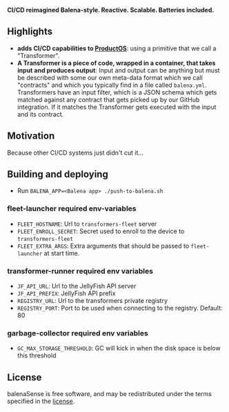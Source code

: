 **CI/CD reimagined Balena-style. Reactive. Scalable. Batteries included.**

## Highlights

- **adds CI/CD capabilities to [ProductOS](https://github.com/product-os/)**: using a primitive that we call a "Transformer". 
- **A Transformer is a piece of code, wrapped in a container, that takes input and produces output**: Input and output can be anything but must be described with some our own meta-data format which we call "contracts" and which you typically find in a file called `balena.yml`. Transformers have an input filter, which is a JSON schema which gets matched against any contract that gets picked up by our GitHub integration. If it matches the Transformer gets executed with the input and its contract.

## Motivation

Because other CI/CD systems just didn't cut it...

## Building and deploying

* Run `BALENA_APP=<Balena app> ./push-to-balena.sh`

### fleet-launcher required env-variables
* `FLEET_HOSTNAME`: Url to `transformers-fleet` server
* `FLEET_ENROLL_SECRET`: Secret used to enroll to the device to `transformers-fleet`
* `FLEET_EXTRA_ARGS`: Extra arguments that should be passed to `fleet-launcher` at start time. 

### transformer-runner required env variables
* `JF_API_URL`: Url to the JellyFish API server
* `JF_API_PREFIX`: JellyFish API prefix
* `REGISTRY_URL`: Url to the transformers private registry
* `REGISTRY_PORT`: Port to be used when connecting to the registry. Default: 80

### garbage-collector required env variables
* `GC_MAX_STORAGE_THRESHOLD`: GC will kick in when the disk space is below this threshold

## License

balenaSense is free software, and may be redistributed under the terms specified in the [license](https://github.com/product-os/transformer-worker/blob/master/LICENSE).